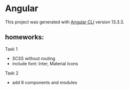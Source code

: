 # Angular

This project was generated with [Angular CLI](https://github.com/angular/angular-cli) version 13.3.3.

## homeworks:

Task 1
+ SCSS without routing
+ include font: Inter, Material Icons

Task 2
+ add 8 components and modules
